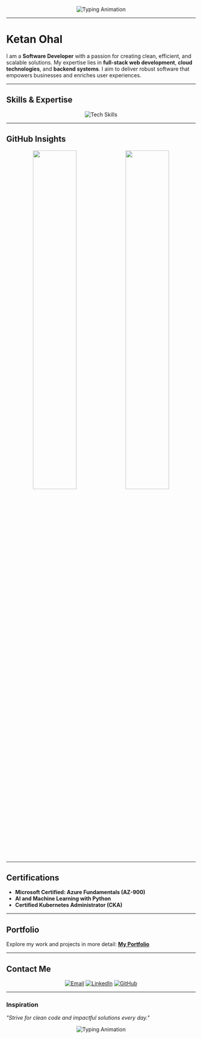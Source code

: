 <!-- Futuristic Header with Subtle Animation -->
<p align="center">
  <img src="https://readme-typing-svg.herokuapp.com?font=Fira+Code&size=35&pause=1000&color=15F4EE&width=800&lines=Welcome+to+My+GitHub+Space;Crafting+Innovative+Software+Solutions" alt="Typing Animation" />
</p>

---

# **Ketan Ohal**

I am a **Software Developer** with a passion for creating clean, efficient, and scalable solutions. My expertise lies in **full-stack web development**, **cloud technologies**, and **backend systems**. I aim to deliver robust software that empowers businesses and enriches user experiences.

---

## **Skills & Expertise**
<p align="center">
  <img src="https://skillicons.dev/icons?i=typescript,react,nextjs,python,flask,mongodb,docker,kubernetes,aws,azure,linux,git" alt="Tech Skills" />
</p>

---

## **GitHub Insights**
<div align="center">
  <img src="https://github-readme-stats.vercel.app/api?username=ketanohal&show_icons=true&hide_border=true&theme=merko" width="48%" />
  <img src="https://streak-stats.demolab.com?user=ketanohal&theme=merko&hide_border=true" width="48%" />
</div>

---

## **Certifications**
- **Microsoft Certified: Azure Fundamentals (AZ-900)**  
- **AI and Machine Learning with Python**  
- **Certified Kubernetes Administrator (CKA)**  

---

## **Portfolio**
Explore my work and projects in more detail: [**My Portfolio**](https://your-portfolio-link.com)

---

## **Contact Me**
<p align="center">
  <a href="mailto:ohalketan123@gmail.com"><img src="https://img.shields.io/badge/-Email-D14836?style=for-the-badge&logo=gmail&logoColor=white" alt="Email" /></a>
  <a href="https://www.linkedin.com/in/ketan-ohal/"><img src="https://img.shields.io/badge/-LinkedIn-0077B5?style=for-the-badge&logo=linkedin&logoColor=white" alt="LinkedIn" /></a>
  <a href="https://github.com/ketanohal"><img src="https://img.shields.io/badge/-GitHub-171515?style=for-the-badge&logo=github&logoColor=white" alt="GitHub" /></a>
</p>

---

### **Inspiration**
*\"Strive for clean code and impactful solutions every day.\"*
<p align="center">
  <img src="https://readme-typing-svg.herokuapp.com?font=Roboto+Mono&size=20&color=00FFC6&center=true&vCenter=true&width=800&lines=Building+Innovative+Software+for+a+Better+Tomorrow" alt="Typing Animation" />
</p>
